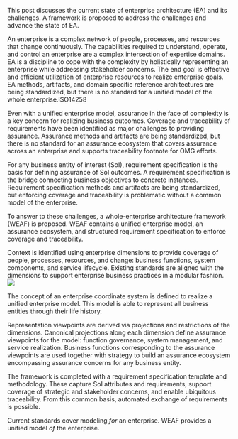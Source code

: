 This post discusses the current state of enterprise architecture (EA) and its challenges.  A framework is proposed to address the challenges and advance the state of EA.

An enterprise is a complex network of people, processes, and resources that change continuously.  The capabilities required to understand, operate, and control an enterprise are a complex intersection of expertise domains.  EA is a discipline to cope with the complexity by holistically representing an enterprise while addressing stakeholder concerns.  The end goal is effective and efficient utilization of enterprise resources to realize enterprise goals.  EA methods, artifacts, and domain specific reference architectures are being standardized, but there is no standard for a unified model of the whole enterprise.ISO14258

Even with a unified enterprise model, assurance in the face of complexity is a key concern for realizing business outcomes.  Coverage and traceability of requirements have been identified as major challenges to providing assurance.  Assurance methods and artifacts are being standardized, but there is no standard for an assurance ecosystem that covers assurance across an enterprise and supports traceability footnote for OMG efforts.

For any business entity of interest (SoI), requirement specification is the basis for defining assurance of SoI outcomes.  A requirement specification is the bridge connecting business objectives to concrete instances.  Requirement specification methods and artifacts are being standardized, but enforcing coverage and traceability is problematic without a common model of the enterprise.

To answer to these challenges, a whole-enterprise architecture framework (WEAF) is proposed.  WEAF contains a unified enterprise model, an assurance ecosystem, and structured requirement specification to enforce coverage and traceability.

Context is identified using enterprise dimensions to provide coverage of people, processes, resources, and change: business functions, system components, and service lifecycle.  Existing standards are aligned with the dimensions to support enterprise business practices in a modular fashion.  
<img align=”right” src=”../diagrams/business-dimensions.png”>

The concept of an enterprise coordinate system is defined to realize a unified enterprise model.  This model is able to represent all business entities through their life history.
 
Representation viewpoints are derived via projections and restrictions of the dimensions.  Canonical projections along each dimension define assurance viewpoints for the model: function governance, system management, and service realization.  Business functions corresponding to the assurance viewpoints are used together with strategy to build an assurance ecosystem encompassing assurance concerns for any business entity.
   
The framework is completed with a requirement specification template and methodology.  These capture SoI attributes and requirements, support coverage of strategic and stakeholder concerns, and enable ubiquitous traceability.  From this common basis, automated exchange of requirements is possible.
   
Current standards cover modeling *for* an enterprise.  WEAF provides a unified model *of* the enterprise.
